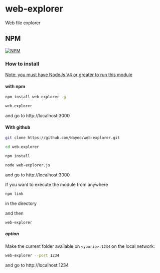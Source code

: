 # web-explorer
Web file explorer

## NPM
[![NPM](https://nodei.co/npm/web-explorer.png?downloads=true&downloadRank=true&stars=true)](https://nodei.co/npm/web-explorer/)

### How to install

<u>Note: you must have NodeJs V4 or greater to run this module</u>

#### with npm

```bash
npm install web-explorer -g

web-explorer
```

and go to http://localhost:3000

#### With github

```bash
git clone https://github.com/Nayed/web-explorer.git

cd web-explorer

npm install

node web-explorer.js
```

and go to http://localhost:3000

If you want to execute the module from anywhere

```bash
npm link
```
in the directory

and then
```bash
web-explorer
```

##### option
Make the current folder available on `<yourip>:1234` on the local network:
```bash
web-explorer --port 1234
```
and go to http://localhost:1234
